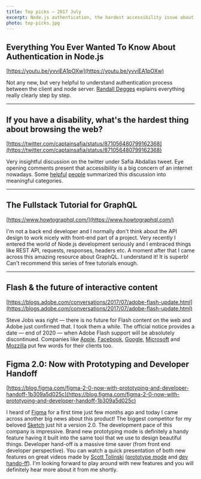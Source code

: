 ```yaml
---
title: Top picks — 2017 July
excerpt: Node.js authentication, the hardest accessibility issue about browsing the web, GraphQL tutorial, the future of Adobe Flash, brand new Figma with build it prototyping mode and more.
photo: top-picks.jpg
---
```


## Everything You Ever Wanted To Know About Authentication in Node.js

[https://youtu.be/yvviEA1pOXw](https://youtu.be/yvviEA1pOXw)

Not any new, but very helpful to understand authentication process between the client and node server. [Randall Degges](https://twitter.com/rdegges) explains everything really clearly step by step.

- - -

## If you have a disability, what's the hardest thing about browsing the web?

[https://twitter.com/captainsafia/status/871056480799162368](https://twitter.com/captainsafia/status/871056480799162368)

Very insightful discussion on the twitter under Safia Abdallas tweet. Eye opening comments present that accessibility is a big concern of an internet nowadays. Some [helpful](https://axesslab.com/accessibility-according-to-pwd/) [people](https://hugogiraudel.com/2017/07/02/accessibility-feedback/) summarized this discussion into meaningful categories.

- - -

## The Fullstack Tutorial for GraphQL

[https://www.howtographql.com/](https://www.howtographql.com/)

I'm not a back end developer and I normally don't think about the API design to work nicely with front-end part of a project. Very recently I entered the world of Node.js development seriously and I embraced things like REST API, requests, responses, headers etc. A moment after that I came across this amazing resource about GraphQL. I understand it! It is superb! Can't recommend this series of free tutorials enough.

- - -

## Flash & the future of interactive content

[https://blogs.adobe.com/conversations/2017/07/adobe-flash-update.html](https://blogs.adobe.com/conversations/2017/07/adobe-flash-update.html)

Steve Jobs was right — there is no future for Flash content on the web and Adobe just confirmed that. I took them a while. The official notice provides a date — end of 2020 — when Adobe Flash support will be absolutely discontinued. Companies like [Apple](https://webkit.org/blog/7839/adobe-announces-flash-distribution-and-updates-to-end/), [Facebook](https://developers.facebook.com/blog/post/2017/07/25/Games-Migration-to-Open-Web-Standards/), [Google](https://www.blog.google/products/chrome/saying-goodbye-flash-chrome/), [Microsoft](https://blogs.windows.com/msedgedev/2017/07/25/flash-on-windows-timeline/#YU0hKCkgu6313YzR.97) and [Mozzilla](https://blog.mozilla.org/futurereleases/2017/07/25/firefox-roadmap-flash-end-life/) put few words for their clients too.

## Figma 2.0: Now with Prototyping and Developer Handoff

[https://blog.figma.com/figma-2-0-now-with-prototyping-and-developer-handoff-1b309a5d025c](https://blog.figma.com/figma-2-0-now-with-prototyping-and-developer-handoff-1b309a5d025c)

I heard of [Figma](https://www.figma.com/) for a first time just few months ago and today I came across another big news about this product! The biggest competitor for my beloved [Sketch](https://www.sketchapp.com/) just hit a version 2.0. The development pace of this company is impressive. Brand new prototyping mode is definitely a handy feature having it built into the same tool that we use to design beautiful things. Developer hand-off is a massive time saver (from front end developer perspective). You can watch a quick presentation of both new features on great videos made by [Scott Tolinski](https://twitter.com/stolinski) ([prototype mode](https://youtu.be/ex9rP3SEHW4) and [dev hando-ff](https://youtu.be/tVPHB7gOAGs)). I'm looking forward to play around with new features and you will definitely hear more about it from me shortly. 
